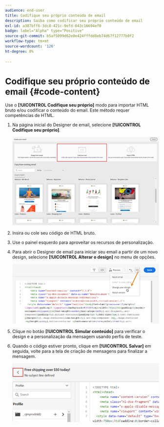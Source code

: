 ```yaml
---
audience: end-user
title: Codifique seu próprio conteúdo de email
description: Saiba como codificar seu próprio conteúdo de email
exl-id: a387bff6-3dc8-421c-9efd-043c16694ef0
badge: label="Alpha" type="Positive"
source-git-commit: b5af5099d62e0e424fffdd8eb74d67f12777b0f2
workflow-type: tm+mt
source-wordcount: '126'
ht-degree: 0%

---
```


# Codifique seu próprio conteúdo de email {#code-content}

Use o **[!UICONTROL Codifique seu próprio]** modo para importar HTML bruto e/ou codificar o conteúdo do email. Este método requer competências de HTML.

1. Na página inicial do Designer de email, selecione **[!UICONTROL Codifique seu próprio]**.

   ![](assets/code-your-own.png)

1. Insira ou cole seu código de HTML bruto.

1. Use o painel esquerdo para aproveitar os recursos de personalização.

1. Para abrir o Designer de email para iniciar seu email a partir de um novo design, selecione **[!UICONTROL Alterar o design]** no menu de opções.

   ![](assets/code-editor-change-design.png)

1. Clique no botão **[!UICONTROL Simular conteúdo]** para verificar o design e a personalização da mensagem usando perfis de teste.

1. Quando o código estiver pronto, clique em **[!UICONTROL Salvar]** em seguida, volte para a tela de criação de mensagens para finalizar a mensagem.

   ![](assets/code-editor-save.png)
